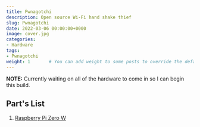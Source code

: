 ```yaml
---
title: Pwnagotchi
description: Open source Wi-Fi hand shake thief
slug: Pwnagotchi
date: 2022-03-06 00:00:00+0000
image: cover.jpg
categories:
- Hardware
tags:
- Pwnagotchi
weight: 1       # You can add weight to some posts to override the default sorting (date descending)
---
```


**NOTE:** Currently waiting on all of the hardware to come in so I can begin this build.

## Part's List

1. [Raspberry Pi Zero W](https://www.amazon.com/Raspberry-Pi-Zero-Wireless-model/dp/B06XFZC3BX/ref=asc_df_B06XFZC3BX/?tag=hyprod-20&linkCode=df0&hvadid=312363697617&hvpos=&hvnetw=g&hvrand=839348781874438235&hvpone=&hvptwo=&hvqmt=&hvdev=c&hvdvcmdl=&hvlocint=&hvlocphy=9007290&hvtargid=pla-405706373744&psc=1&tag=&ref=&adgrpid=61916342293&hvpone=&hvptwo=&hvadid=312363697617&hvpos=&hvnetw=g&hvrand=839348781874438235&hvqmt=&hvdev=c&hvdvcmdl=&hvlocint=&hvlocphy=9007290&hvtargid=pla-405706373744)
